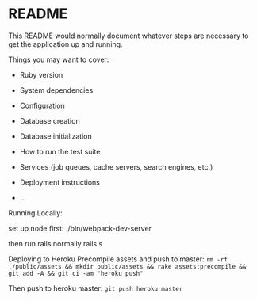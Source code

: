 # README

This README would normally document whatever steps are necessary to get the
application up and running.

Things you may want to cover:

* Ruby version

* System dependencies

* Configuration

* Database creation

* Database initialization

* How to run the test suite

* Services (job queues, cache servers, search engines, etc.)

* Deployment instructions

* ...

Running Locally:

set up node first:
./bin/webpack-dev-server

then run rails normally
rails s

Deploying to Heroku
Precompile assets and push to master:
```rm -rf ./public/assets && mkdir public/assets && rake assets:precompile && git add -A && git ci -am "heroku push"```

Then push to heroku master:
```git push heroku master```
